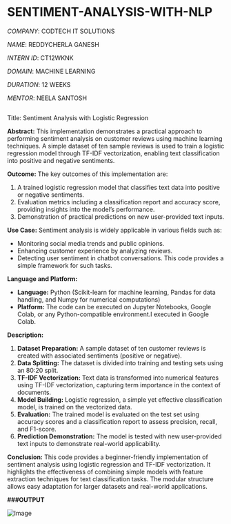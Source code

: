 # SENTIMENT-ANALYSIS-WITH-NLP

*COMPANY*: CODTECH IT SOLUTIONS

*NAME*: REDDYCHERLA GANESH

*INTERN ID*: CT12WKNK

*DOMAIN*: MACHINE LEARNING

*DURATION*: 12 WEEKS

*MENTOR*: NEELA SANTOSH

##
Title: Sentiment Analysis with Logistic Regression

**Abstract:**
This implementation demonstrates a practical approach to performing sentiment analysis on customer reviews using machine learning techniques. A simple dataset of ten sample reviews is used to train a logistic regression model through TF-IDF vectorization, enabling text classification into positive and negative sentiments.

**Outcome:**
The key outcomes of this implementation are:
1. A trained logistic regression model that classifies text data into positive or negative sentiments.
2. Evaluation metrics including a classification report and accuracy score, providing insights into the model’s performance.
3. Demonstration of practical predictions on new user-provided text inputs.

**Use Case:**
Sentiment analysis is widely applicable in various fields such as:
- Monitoring social media trends and public opinions.
- Enhancing customer experience by analyzing reviews.
- Detecting user sentiment in chatbot conversations.
This code provides a simple framework for such tasks.

**Language and Platform:**
- **Language:** Python (Scikit-learn for machine learning, Pandas for data handling, and Numpy for numerical computations)
- **Platform:** The code can be executed on Jupyter Notebooks, Google Colab, or any Python-compatible environment.I executed in Google Colab.

**Description:**
1. **Dataset Preparation:** A sample dataset of ten customer reviews is created with associated sentiments (positive or negative).
2. **Data Splitting:** The dataset is divided into training and testing sets using an 80:20 split.
3. **TF-IDF Vectorization:** Text data is transformed into numerical features using TF-IDF vectorization, capturing term importance in the context of documents.
4. **Model Building:** Logistic regression, a simple yet effective classification model, is trained on the vectorized data.
5. **Evaluation:** The trained model is evaluated on the test set using accuracy scores and a classification report to assess precision, recall, and F1-score.
6. **Prediction Demonstration:** The model is tested with new user-provided text inputs to demonstrate real-world applicability.

**Conclusion:**
This code provides a beginner-friendly implementation of sentiment analysis using logistic regression and TF-IDF vectorization. It highlights the effectiveness of combining simple models with feature extraction techniques for text classification tasks. The modular structure allows easy adaptation for larger datasets and real-world applications.

**###OUTPUT**

![Image](https://github.com/user-attachments/assets/124acb40-27af-4c8f-aeed-7e2a1034c75d)


